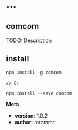 # ...

## comcom

TODO: Description

## install

    npm install -g comcom

    // Or

    npm install --save comcom

**Meta**

-   **version**: 1.0.2
-   **author**: mrzmmr

